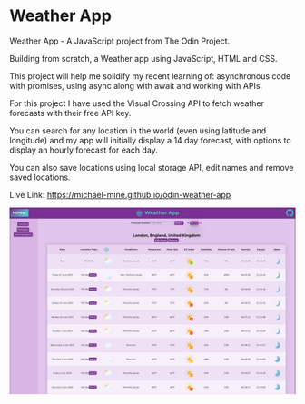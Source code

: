 # Weather App

Weather App - A JavaScript project from The Odin Project.

Building from scratch, a Weather app using JavaScript, HTML and CSS.

This project will help me solidify my recent learning of: asynchronous code with promises, using async along with await and working with APIs.

For this project I have used the Visual Crossing API to fetch weather forecasts with their free API key.

You can search for any location in the world (even using latitude and longitude) and my app will initially display a 14 day forecast, with options to display an hourly forecast for each day.

You can also save locations using local storage API, edit names and remove saved locations.

Live Link: https://michael-mine.github.io/odin-weather-app

![Screenshot Link](./src/images/screenshot-weather-app.jpg)


